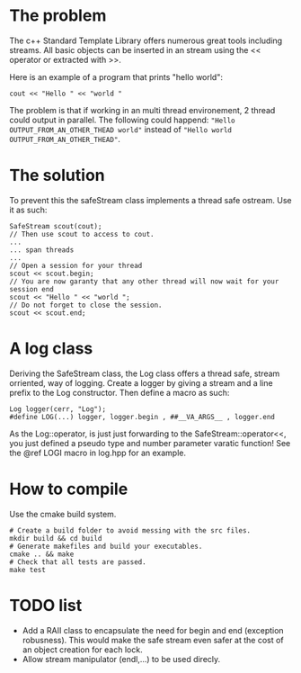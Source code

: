 # The problem

The c++ Standard Template Library offers numerous great tools including streams.
All basic objects can be inserted in an stream using the << operator
or extracted with >>.

Here is an example of a program that prints "hello world":

    cout << "Hello " << "world "

The problem is that if working in an multi thread environement,
2 thread could output in parallel. The following could happend:
`"Hello OUTPUT_FROM_AN_OTHER_THEAD world"` instead of
`"Hello world OUTPUT_FROM_AN_OTHER_THEAD"`.

# The solution

To prevent this the safeStream class implements a thread safe ostream.
Use it as such:

    SafeStream scout(cout);
    // Then use scout to access to cout.
    ...
    ... span threads
    ...
    // Open a session for your thread
    scout << scout.begin;
    // You are now garanty that any other thread will now wait for your session end
    scout << "Hello " << "world ";
    // Do not forget to close the session.
    scout << scout.end;

# A log class

Deriving the SafeStream class, the Log class offers a thread safe,
stream orriented, way of logging. Create a logger by giving a stream and
a line prefix to the Log constructor. Then define a macro as such:

    Log logger(cerr, "Log");
    #define LOG(...) logger, logger.begin , ##__VA_ARGS__ , logger.end

As the Log::operator, is just just forwarding to the SafeStream::operator<<,
you just defined a pseudo type and number parameter varatic function!
See the @ref LOGI macro in log.hpp for an example.

# How to compile

Use the cmake build system.

    # Create a build folder to avoid messing with the src files.
    mkdir build && cd build
    # Generate makefiles and build your executables.
    cmake .. && make
    # Check that all tests are passed.
    make test

# TODO list
- Add a RAII class to encapsulate the need for begin and end (exception robusness).
This would make the safe stream even safer at the cost of an object creation for each lock.
- Allow stream manipulator (endl,...) to be used direcly.
